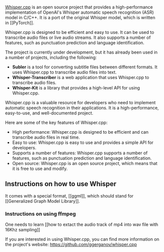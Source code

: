 [Whisper.cpp](https://github.com/ggerganov/whisper.cpp) is an open source project that provides a high-performance implementation of OpenAI's Whisper automatic speech recognition (ASR) model in C/C++. It is a port of the original Whisper model, which is written in [[PyTorch]].

Whisper.cpp is designed to be efficient and easy to use. It can be used to transcribe audio files or live audio streams. It also supports a number of features, such as punctuation prediction and language identification.

The project is currently under development, but it has already been used in a number of projects, including the following:

- **Subler** is a tool for converting subtitle files between different formats. It uses Whisper.cpp to transcribe audio files into text.
- **Whisper-Transcriber** is a web application that uses Whisper.cpp to transcribe audio files.
- **Whisper-Kit** is a library that provides a high-level API for using Whisper.cpp.

Whisper.cpp is a valuable resource for developers who need to implement automatic speech recognition in their applications. It is a high-performance, easy-to-use, and well-documented project.

Here are some of the key features of Whisper.cpp:

- High performance: Whisper.cpp is designed to be efficient and can transcribe audio files in real time.
- Easy to use: Whisper.cpp is easy to use and provides a simple API for developers.
- Supports a number of features: Whisper.cpp supports a number of features, such as punctuation prediction and language identification.
- Open source: Whisper.cpp is an open source project, which means that it is free to use and modify.
## Instructions on how to use Whisper
It comes with a special format, [[ggml]], which should stand for [[Generalized Graph Model Library]].
### Instructions on using ffmpeg
One needs to learn [[how to extact the audio track of mp4 into wav file with 16Khz sampling]]


If you are interested in using Whisper.cpp, you can find more information on the project's website: https://github.com/ggerganov/whisper.cpp